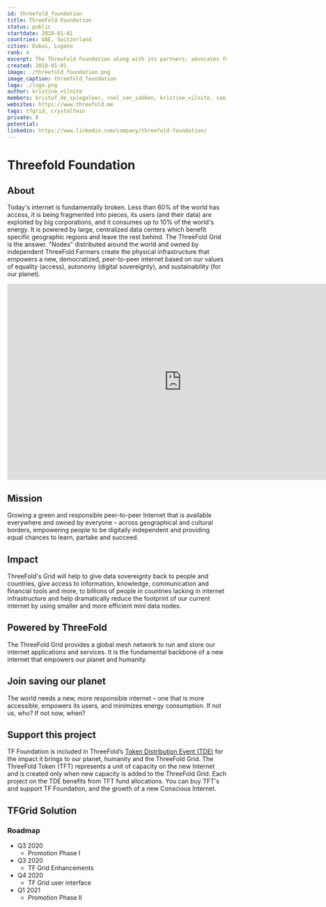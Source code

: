 ```yaml
---
id: threefold_foundation
title: ThreeFold Foundation
status: public
startdate: 2018-01-01
countries: UAE, Switzerland
cities: Dubai, Lugano
rank: 4
excerpt: The ThreeFold Foundation along with its partners, advocates for the adoption, growth, and expansion of the ThreeFold Grid and a new peer-to-peer internet.
created: 2018-01-01
image: ./threefold_foundation.png
image_caption: threefold_foundation
logo: ./logo.png
author: kristine_vilnite
members: kristof_de_spiegeleer, roel_van_sabben, kristine_vilnite, sam_taggart, sacha_obegadoo
websites: https://www.threefold.me
tags: tfgrid, crystaltwin
private: 0
potential: 
linkedin: https://www.linkedin.com/company/threefold-foundation/
---
```


# Threefold Foundation

## About

Today's internet is fundamentally broken. Less than 60% of the world has access, it is being fragmented into pieces, its users (and their data) are exploited by big corporations, and it consumes up to 10% of the world's energy. It is powered by large, centralized data centers which benefit specific geographic regions and leave the rest behind. The ThreeFold Grid is the answer. "Nodes" distributed around the world and owned by independent ThreeFold Farmers create the physical infrastructure that empowers a new, democratized, peer-to-peer internet based on our values of equality (access), autonomy (digital sovereignty), and sustainability (for our planet).

<iframe src="https://player.vimeo.com/video/412749710" width="800" height="450" frameborder="0" allow="autoplay; fullscreen" allowfullscreen></iframe>

<BR>


## Mission

Growing a green and responsible peer-to-peer Internet that is available everywhere and owned by everyone – across geographical and cultural borders, empowering people to be digitally independent and providing equal chances to learn, partake and succeed.

## Impact

ThreeFold's Grid will help to give data sovereignty back to people and countries, give access to information, knowledge, communication and financial tools and more, to billions of people in countries lacking in internet infrastructure and help dramatically reduce the footprint of our current internet by using smaller and more efficient mini data nodes.

## Powered by ThreeFold

The ThreeFold Grid provides a global mesh network to run and store our internet applications and services. It is the fundamental backbone of a new internet that empowers our planet and humanity.

## Join saving our planet
 
The world needs a new, more responsible internet – one that is more accessible, empowers its users, and minimizes energy consumption. If not us, who? If not now, when?

## Support this project

TF Foundation is included in ThreeFold’s [Token Distribution Event (TDE)](https://wiki.threefold.io/#/tdeoverview)</a> for the impact it brings to our planet, humanity and the ThreeFold Grid.
The ThreeFold Token (TFT) represents a unit of capacity on the new Internet and is created only when new capacity is added to the ThreeFold Grid.
Each project on the TDE benefits from TFT fund allocations. You can buy TFT's and support TF Foundation, and the growth of a new Conscious Internet.

## TFGrid Solution

### Roadmap

- Q3 2020
  - Promotion Phase I
- Q3 2020
  - TF Grid Enhancements
- Q4 2020
  - TF Grid user interface
- Q1 2021
  - Promotion Phase II
